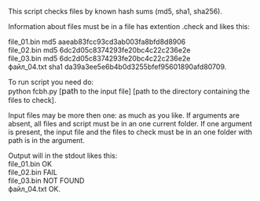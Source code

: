 <p>This script checks files by known hash sums (md5, sha1, sha256). </p>
<p>Information about files must be in a file has extention .check and likes this:</p>
<p>
  file_01.bin md5 aaeab83fcc93cd3ab003fa8bfd8d8906<br>
  file_02.bin md5 6dc2d05c8374293fe20bc4c22c236e2e<br>
file_03.bin md5 6dc2d05c8374293fe20bc4c22c236e2e<br>
файл_04.txt sha1 da39a3ee5e6b4b0d3255bfef95601890afd80709.
</p>
<p>To run script you need do:<br>
  python fcbh.py [<span style="font-size:16px">path</span> to the input file] [path to the directory containing the files to check].</p>
<p>Input files may be more then one: as much as you like.
If arguments are absent, all files and script must be in an one current folder.
If one argument is present, the input file and the files to check must be in an one folder with path is in the argument.</p>
<p>Output will in the stdout likes this:<br>
  file_01.bin OK<br>
  file_02.bin FAIL<br>
  file_03.bin NOT FOUND<br>
  файл_04.txt OK.</p>
